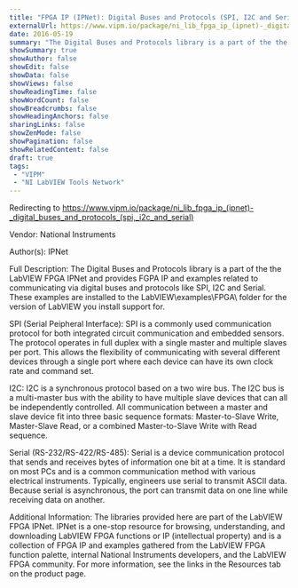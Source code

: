 ```yaml
---
title: "FPGA IP (IPNet): Digital Buses and Protocols (SPI, I2C and Serial)"
externalUrl: https://www.vipm.io/package/ni_lib_fpga_ip_(ipnet)-_digital_buses_and_protocols_(spi,_i2c_and_serial)
date: 2016-05-19
summary: "The Digital Buses and Protocols library is a part of the the LabVIEW FPGA IPNet and provides FGPA IP and examples related to communicating via digital buses and protocols like SPI, I2C and Serial."
showSummary: true
showAuthor: false
showEdit: false
showData: false
showViews: false
showReadingTime: false
showWordCount: false
showBreadcrumbs: false
showHeadingAnchors: false
sharingLinks: false
showZenMode: false
showPagination: false
showRelatedContent: false
draft: true
tags:
 - "VIPM"
 - "NI LabVIEW Tools Network"
---
```


Redirecting to https://www.vipm.io/package/ni_lib_fpga_ip_(ipnet)-_digital_buses_and_protocols_(spi,_i2c_and_serial)

Vendor: National Instruments

Author(s): IPNet
 
Full Description:
The Digital Buses and Protocols library is a part of the the LabVIEW FPGA IPNet and provides FGPA IP and examples related to communicating via digital buses and protocols like SPI, I2C and Serial.  These examples are installed to the LabVIEW\\examples\\FPGA\\ folder for the version of LabVIEW you install support for.

SPI (Serial Peipheral Interface): SPI is a commonly used communication protocol for both integrated circuit communication and embedded sensors. The protocol operates in full duplex with a single master and multiple slaves per port. This allows the flexibility of communicating with several different devices through a single port where each device can have its own clock rate and command set.

I2C: I2C is a synchronous protocol based on a two wire bus. The I2C bus is a multi-master bus with the ability to have multiple slave devices that can all be independently controlled. All communication between a master and slave device fit into three basic sequence formats: Master-to-Slave Write, Master-Slave Read, or a combined Master-to-Slave Write with Read sequence.

Serial (RS-232/RS-422/RS-485): Serial is a device communication protocol that sends and receives bytes of information one bit at a time. It is standard on most PCs and is a common communication method with various electrical instruments. Typically, engineers use serial to transmit ASCII data. Because serial is asynchronous, the port can transmit data on one line while receiving data on another.

Additional Information:
The libraries provided here are part of the LabVIEW FPGA IPNet. IPNet is a one-stop resource for browsing, understanding, and downloading LabVIEW FPGA functions or IP (intellectual property) and is a collection of FPGA IP and examples gathered from the LabVIEW FPGA function palette, internal National Instruments developers, and the LabVIEW FPGA community. For more information, see the links in the Resources tab on the product page.